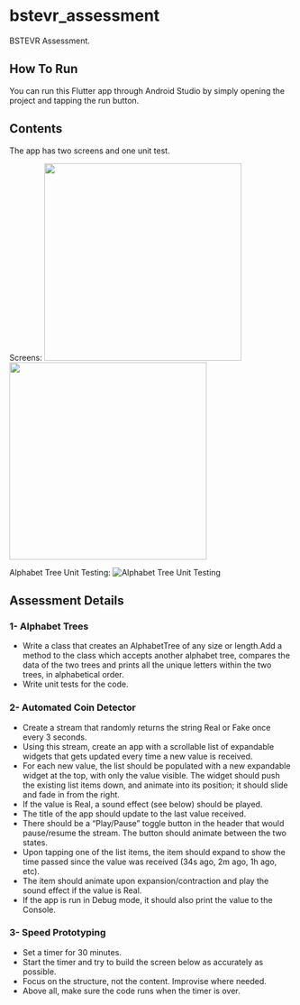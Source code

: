 # bstevr_assessment

BSTEVR Assessment.

## How To Run

You can run this Flutter app through Android Studio by simply opening the project and tapping the run button.

## Contents

The app has two screens and one unit test.

Screens:
<img src="https://user-images.githubusercontent.com/4191018/135350217-8f6b5e5e-c66a-481e-8af6-62c696c38dbc.jpeg" width="350" /> <img src="https://user-images.githubusercontent.com/4191018/135350046-7a6444d3-d9f4-4a9a-8bb8-761914e28f00.jpeg" width="350" />

Alphabet Tree Unit Testing:
![Alphabet Tree Unit Testing](https://user-images.githubusercontent.com/4191018/135350503-9ac4ddf5-5b70-4c61-b746-0f763560be52.png)

## Assessment Details

### 1- Alphabet Trees

* Write a class that creates an AlphabetTree of any size or length.Add a method to the class which accepts another alphabet tree, compares the data of the two trees and prints all the unique letters within the two trees, in alphabetical order.
* Write unit tests for the code.

### 2- Automated Coin Detector

* Create a stream that randomly returns the string Real or Fake once every 3 seconds.
* Using this stream, create an app with a scrollable list of expandable widgets that gets updated every time a new value is received.
* For each new value, the list should be populated with a new expandable widget at the top, with only the value visible. The widget should push the existing list items down, and animate into its position; it should slide and fade in from the right.
* If the value is Real, a sound effect (see below) should be played.
* The title of the app should update to the last value received.
* There should be a “Play/Pause” toggle button in the header that would pause/resume the stream. The button should animate between the two states.
* Upon tapping one of the list items, the item should expand to show the time passed since the value was received (34s ago, 2m ago, 1h ago, etc).
* The item should animate upon expansion/contraction and play the sound effect if the value is Real.
* If the app is run in Debug mode, it should also print the value to the Console.

### 3- Speed Prototyping

* Set a timer for 30 minutes.
* Start the timer and try to build the screen below as accurately as possible.
* Focus on the structure, not the content. Improvise where needed.
* Above all, make sure the code runs when the timer is over.
